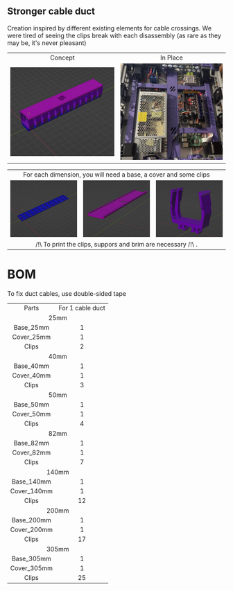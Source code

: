 ## Stronger cable duct

Creation inspired by different existing elements for cable crossings.
We were tired of seeing the clips break with each disassembly (as rare as they may be, it's never pleasant)

<table align=center>
  <tr>
    <td align=center>Concept</td>
    <td align=center>In Place</td>
  </tr>
  <tr>
    <td align=center><img src="https://github.com/GP3DS/Voron-Mods/blob/main/Cable_Duct/Images/Concept_screenshot.png" alt="1" width=300px></td>
    <td align=center><img src="https://github.com/GP3DS/Voron-Mods/blob/main/Cable_Duct/Images/In_Place.jpg" alt="1" width=300px></td>
  </tr>

</table> 

<table align=center>
  <tr>
    <td align=center colspan=3>For each dimension, you will need a base, a cover and some clips</td>
  </tr>
  <tr>
    <td align=center><img src="https://github.com/GP3DS/Voron-Mods/blob/main/Cable_Duct/Images/Base.png" alt="1" width=300px></td>
    <td align=center><img src="https://github.com/GP3DS/Voron-Mods/blob/main/Cable_Duct/Images/Cover.png" alt="1" width=300px></td>
    <td align=center><img src="https://github.com/GP3DS/Voron-Mods/blob/main/Cable_Duct/Images/clip.png" alt="1" width=300px></td>
  </tr>
    <tr>
    <td align=center colspan=3>/!\ To print the clips, suppors and brim are necessary /!\ .</td>
  </tr>
</table> 



# BOM
To fix duct cables, use double-sided tape

<table>
  <tr>
    <td align=center>Parts</td>
    <td align=center>For 1 cable duct</td>
  </tr>
  <tr>
  <td colspan=2 align=center>25mm</td>
</tr> 
  <tr>
    <td align=center>Base_25mm</td>
    <td align=center>1</td>
  </tr>
  <tr>
    <td align=center>Cover_25mm</td>
    <td align=center>1</td>
  </tr>
  <tr>
    <td align=center>Clips</td>
    <td align=center>2</td>
  </tr>
  <tr>
  <td colspan=2 align=center>40mm</td>
</tr> 
  <tr>
    <td align=center>Base_40mm</td>
    <td align=center>1</td>
  </tr>
  <tr>
    <td align=center>Cover_40mm</td>
    <td align=center>1</td>
  </tr>
  <tr>
    <td align=center>Clips</td>
    <td align=center>3</td>
  </tr>
  <tr>
  <td colspan=2 align=center>50mm</td>
</tr> 
  <tr>
    <td align=center>Base_50mm</td>
    <td align=center>1</td>
  </tr>
  <tr>
    <td align=center>Cover_50mm</td>
    <td align=center>1</td>
  </tr>
  <tr>
    <td align=center>Clips</td>
    <td align=center>4</td>
  </tr>
  <tr>
  <td colspan=2 align=center>82mm</td>
</tr> 
  <tr>
    <td align=center>Base_82mm</td>
    <td align=center>1</td>
  </tr>
  <tr>
    <td align=center>Cover_82mm</td>
    <td align=center>1</td>
  </tr>
  <tr>
    <td align=center>Clips</td>
    <td align=center>7</td>
  </tr>
  <tr>
  <td colspan=2 align=center>140mm</td>
</tr> 
  <tr>
    <td align=center>Base_140mm</td>
    <td align=center>1</td>
  </tr>
  <tr>
    <td align=center>Cover_140mm</td>
    <td align=center>1</td>
  </tr>
  <tr>
    <td align=center>Clips</td>
    <td align=center>12</td>
  </tr>
  <tr>
  <td colspan=2 align=center>200mm</td>
</tr> 
  <tr>
    <td align=center>Base_200mm</td>
    <td align=center>1</td>
  </tr>
  <tr>
    <td align=center>Cover_200mm</td>
    <td align=center>1</td>
  </tr>
  <tr>
    <td align=center>Clips</td>
    <td align=center>17</td>
  </tr>
  <tr>
  <td colspan=2 align=center>305mm</td>
</tr> 
  <tr>
    <td align=center>Base_305mm</td>
    <td align=center>1</td>
  </tr>
  <tr>
    <td align=center>Cover_305mm</td>
    <td align=center>1</td>
  </tr>
  <tr>
    <td align=center>Clips</td>
    <td align=center>25</td>
  </tr>
</table>
